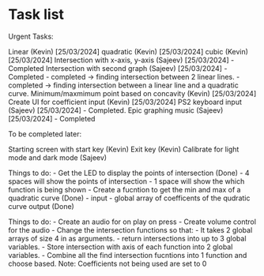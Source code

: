 # Task list

Urgent Tasks: 

Linear (Kevin)  [25/03/2024]
quadratic (Kevin) [25/03/2024]
cubic (Kevin) [25/03/2024]
Intersection with x-axis, y-axis (Sajeev) [25/03/2024] - Completed
Intersection with second graph (Sajeev) [25/03/2024] - Completed
    - completed -> finding intersection between 2 linear lines. 
    - completed -> finding intersection between a linear line and a quadratic curve.
Minimum/maxmimum point based on concavity (Kevin) [25/03/2024]
Create UI for coefficient input (Kevin) [25/03/2024]
PS2 keyboard input (Sajeev) [25/03/2024] - Completed.
Epic graphing music (Sajeev) [25/03/2024] - Completed


To be completed later:

Starting screen with start key (Kevin) 
Exit key (Kevin) 
Calibrate for light mode and dark mode (Sajeev)

Things to do:
    - Get the LED to display the points of intersection (Done)
        - 4 spaces will show the points of intersection
        - 1 space will show the which function is being shown
    - Create a fucntion to get the min and max of a quadratic curve (Done)
    - input - global array of coefficents of the qudratic curve output (Done)

Things to do:
    - Create an audio for on play on press
    - Create volume control for the audio
    - Change the intersection functions so that:
        - It takes 2 global arrays of size 4 in as arguments.
        - return intersections into up to 3 global variables.
        - Store intersection with axis of each function into 2 global variables.
        - Combine all the find intersection fucntions into 1 function and choose based.
    Note: Coefficients not being used are set to 0

        